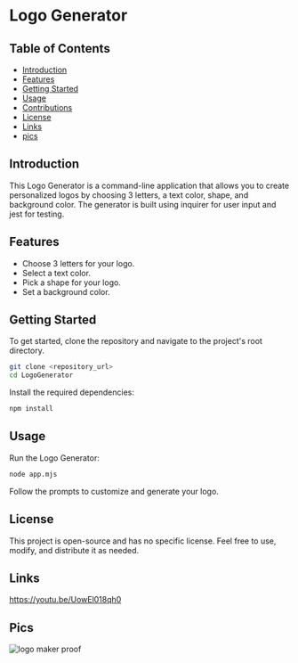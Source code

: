 
# Logo Generator

## Table of Contents

- [Introduction](#introduction)
- [Features](#features)
- [Getting Started](#getting-started)
- [Usage](#usage)
- [Contributions](#contributions)
- [License](#license)
- [Links](#links)
- [pics](#pics)

## Introduction

This Logo Generator is a command-line application that allows you to create personalized logos by choosing 3 letters, a text color, shape, and background color. The generator is built using inquirer for user input and jest for testing.

## Features

- Choose 3 letters for your logo.
- Select a text color.
- Pick a shape for your logo.
- Set a background color.

## Getting Started

To get started, clone the repository and navigate to the project's root directory.

```bash
git clone <repository_url>
cd LogoGenerator
```

Install the required dependencies:

```bash
npm install
```

## Usage

Run the Logo Generator:

```bash
node app.mjs
```

Follow the prompts to customize and generate your logo.



## License

This project is open-source and has no specific license. Feel free to use, modify, and distribute it as needed.

## Links
https://youtu.be/UowEl018qh0

## Pics
![logo maker proof](https://github.com/niccbytes/Logomaker/assets/140906373/04912502-fa30-4d68-bd3a-a328eb046af2)


